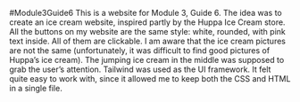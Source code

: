 #Module3Guide6
This is a website for Module 3, Guide 6. The idea was to create an ice cream website, inspired partly by the Huppa Ice Cream store.
All the buttons on my website are the same style: white, rounded, with pink text inside. All of them are clickable.
I am aware that the ice cream pictures are not the same (unfortunately, it was difficult to find good pictures of Huppa’s ice cream).
The jumping ice cream in the middle was supposed to grab the user’s attention.
Tailwind was used as the UI framework. It felt quite easy to work with, since it allowed me to keep both the CSS and HTML in a single file.
